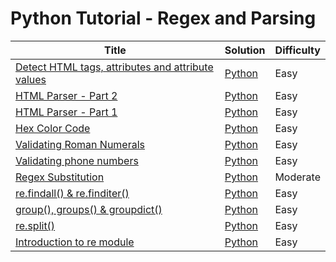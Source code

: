 # Python Tutorial - Regex and Parsing

| Title | Solution | Difficulty |
| ----- | -------- | ---------- |
| [Detect HTML tags, attributes and attribute values](https://www.hackerrank.com/challenges/detect-html-tags-attributes-and-attribute-values) | [Python](./Detect%20HTML%20tags,%20attributes%20and%20attribute%20values/main.py) | Easy |
| [HTML Parser - Part 2](https://www.hackerrank.com/challenges/html-parser-part-2) | [Python](./HTML%20Parser%20-%20Part%202/main.py) | Easy |
| [HTML Parser - Part 1](https://www.hackerrank.com/challenges/html-parser-part-1) | [Python](./HTML%20Parser%20-%20Part%201/main.py) | Easy |
| [Hex Color Code](https://www.hackerrank.com/challenges/hex-color-code) | [Python](./Hex%20Color%20Code/main.py) | Easy |
| [Validating Roman Numerals](https://www.hackerrank.com/challenges/validate-a-roman-number) | [Python](./Validating%20Roman%20Numerals/main.py) | Easy |
| [Validating phone numbers](https://www.hackerrank.com/challenges/validating-the-phone-number) | [Python](./Validating%20phone%20numbers/main.py) | Easy |
| [Regex Substitution](https://www.hackerrank.com/challenges/re-sub-regex-substitution) | [Python](./Regex%20Substitution/main.py) | Moderate |
| [re.findall() & re.finditer()](https://www.hackerrank.com/challenges/re-findall-re-finditer) | [Python](./re.findall()%20&%20re.finditer()/main.py) | Easy |
| [group(), groups() & groupdict()](https://www.hackerrank.com/challenges/re-group-groups) | [Python](./group(),%20groups()%20&%20groupdict()/main.py) | Easy |
| [re.split()](https://www.hackerrank.com/challenges/re-split) | [Python](./re.split()/main.py) | Easy |
| [Introduction to re module](https://www.hackerrank.com/challenges/introduction-to-regex) | [Python](./Introduction%20to%20re%20module/main.py) | Easy |
